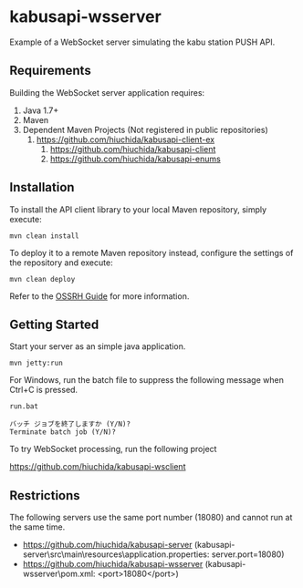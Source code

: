 # kabusapi-wsserver
Example of a WebSocket server simulating the kabu station PUSH API.

## Requirements

Building the WebSocket server application requires:
1. Java 1.7+
2. Maven
3. Dependent Maven Projects (Not registered in public repositories)
    1. https://github.com/hiuchida/kabusapi-client-ex
        1. https://github.com/hiuchida/kabusapi-client
        2. https://github.com/hiuchida/kabusapi-enums

## Installation

To install the API client library to your local Maven repository, simply execute:

```shell
mvn clean install
```

To deploy it to a remote Maven repository instead, configure the settings of the repository and execute:

```shell
mvn clean deploy
```

Refer to the [OSSRH Guide](http://central.sonatype.org/pages/ossrh-guide.html) for more information.

## Getting Started

Start your server as an simple java application.

```shell
mvn jetty:run
```

For Windows, run the batch file to suppress the following message when Ctrl+C is pressed.

```shell
run.bat
```

```
バッチ ジョブを終了しますか (Y/N)?
Terminate batch job (Y/N)?
```

To try WebSocket processing, run the following project

https://github.com/hiuchida/kabusapi-wsclient

## Restrictions

The following servers use the same port number (18080) and cannot run at the same time.

- https://github.com/hiuchida/kabusapi-server
  (kabusapi-server\src\main\resources\application.properties: server.port=18080)
- https://github.com/hiuchida/kabusapi-wsserver
  (kabusapi-wsserver\pom.xml: &lt;port>18080&lt;/port>)
